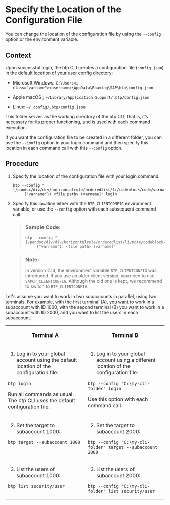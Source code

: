 <!-- loioe57288d7f2aa4e59a8f70b08b82a933d -->

# Specify the Location of the Configuration File

You can change the location of the configuration file by using the `--config` option or the environment variable.



## Context

Upon successful login, the btp CLI creates a configuration file \(`config.json`\) in the default location of your user config directory:

-   Microsoft Windows: <code>C:\Users\<i class="varname">&lt;username&gt;</i>\AppData\Roaming\SAP\btp\config.json</code>

-   Apple macOS ; `~/Library/Application Support/.btp/config.json`

-   Linux: `~/.config/.btp/config.json`


This folder serves as the working directory of the btp CLI, that is, it’s necessary for its proper functioning, and is used with each command execution.

If you want the configuration file to be created in a different folder, you can use the `--config` option in your login command and then specify this location in each command call with this `--config` option.



## Procedure

1.  Specify the location of the configuration file with your login command:

    ```
    btp --config "[/pandoc/div/div/horizontalrule/orderedlist/li/codeblock/code/varname
         {"varname"}) <file path> (varname]" login
    ```

2.  Specify this location either with the `BTP_CLIENTCONFIG` environment variable, or use the `--config` option with each subsequent command call.

    > ### Sample Code:  
    > ```
    > btp --config "[/pandoc/div/div/horizontalrule/orderedlist/li/note/codeblock/code/varname
    >      {"varname"}) <file path> (varname]"
    > ```

    > ### Note:  
    > In version 2.14, the environment variable `BTP_CLIENTCONFIG` was introduced. If you use an older client version, you need to use `SAPCP_CLIENTCONFIG`. Although the old one is kept, we recommend to switch to `BTP_CLIENTCONFIG`.




Let's assume you want to work in two subaccounts in parallel, using two terminals. For example, with the first terminal \(A\), you want to work in a subaccount with ID 1000, with the second terminal \(B\) you want to work in a subaccount with ID 2000, and you want to list the users in each subaccount.


<table>
<tr>
<th valign="top">

Terminal A



</th>
<th valign="top">

Terminal B



</th>
</tr>
<tr>
<td valign="top">

1. Log in to your global account using the default location of the configuration file:

```
btp login
```

Run all commands as usual. The btp CLI uses the default configuration file.



</td>
<td valign="top">

1. Log in to your global account using a different location of the configuration file:

```
btp --config "C:\my-cli-folder" login
```

Use this option with each command call.



</td>
</tr>
<tr>
<td valign="top">

2. Set the target to subaccount 1000:

```
btp target --subaccount 1000
```



</td>
<td valign="top">

2. Set the target to subaccount 2000:

```
btp --config "C:\my-cli-folder" target --subaccount 2000
```



</td>
</tr>
<tr>
<td valign="top">

3. List the users of subaccount 1000:

```
btp list security/user
```



</td>
<td valign="top">

3. List the users of subaccount 2000:

```
btp --config "C:\my-cli-folder" list security/user
```



</td>
</tr>
</table>

